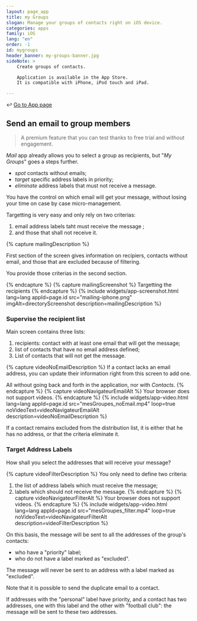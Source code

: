 ```yaml
---
layout: page_app
title: my Groups
slogan: Manage your groups of contacts right on iOS device.
categories: apps
family: iOS
lang: "en"
order: -1
id: mygroups
header_banner: my-groups-banner.jpg
sideNote: >
    Create groups of contacts.

    Application is available in the App Store.
    It is compatible with iPhone, iPod touch and iPad.

---
```


<html>&hookleftarrow;&nbsp;<a href="./">Go to App page</a></html>

## Send an email to group members

> A premium feature that you can test thanks to free
> trial and without engagement.

_Mail_ app already allows you to select a group as recipients,
but "_My Groups_" goes a steps further.

- _spot_ contacts without emails;
- _target_ specific address labels in priority;
- _eliminate_ address labels that must not receive a message.

You have the control on which email will get your message,
without losing your time on case by case micro-management.

Targetting is very easy and only rely on two criterias:

1. email address labels taht must receive the message ;
2. and those that shall not receive it.

{% capture mailingDescription %}

First section of the screen gives information on recipiers,
contacts without email, and those that are excluded because of
filtering.

You provide those criterias in the second section.

{% endcapture %}
{% capture mailingScreenshot %}
Targetting the recipients
{% endcapture %}
{% include widgets/app-screenshot.html 
        lang=lang 
        appId=page.id 
        src="mailing-iphone.png" imgAlt=directoryScreenshot
        description=mailingDescription %}


### Supervise the recipient list

Main screen contains three lists:

1. recipients: contact with at least one email that 
   will get the message;
2. list of contacts that have no email address defined;
3. List of contacts that will not get the message.

{% capture videoNoEmailDescription %}
If a contact lacks an email address, you can update their
information right from this screen to add one.

All without going back and forth in the application, 
nor with _Contacts_.
{% endcapture %}
{% capture videoNavigateurEmailAlt %}
Your browser does not support videos.
{% endcapture %}
{% include widgets/app-video.html 
        lang=lang 
        appId=page.id 
        src="mesGroupes_noEmail.mp4" 
        loop=true
        noVideoText=videoNavigateurEmailAlt
        description=videoNoEmailDescription %}

If a contact remains excluded from the distribution list,
it is either that he has no address, or that the
criteria eliminate it.

### Target Address Labels

How shall you select the addresses that will receive your message?

{% capture videoFilterDescription %}
You only need to define two criteria:

1. the list of address labels which must receive the message;
2. labels which should not receive the message.
{% endcapture %}
{% capture videoNavigateurFilterAlt %}
Your browser does not support videos.
{% endcapture %}
{% include widgets/app-video.html 
        lang=lang 
        appId=page.id 
        src="mesGroupes_filter.mp4" 
        loop=true
        noVideoText=videoNavigateurFilterAlt
        description=videoFilterDescription %}

On this basis, the message will be sent to all the 
addresses of the group's contacts:

- who have a "priority" label;
- who do not have a label marked as "excluded".

The message will never be sent to an address 
with a label marked as "excluded".

Note that it is possible to send the duplicate email to a contact.

If addresses with the "personal" label have priority, 
and a contact has two addresses, one with this label 
and the other with "football club":
the message will be sent to these two addresses.

